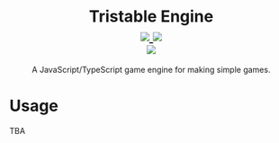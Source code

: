 <h1 align="center">
  Tristable Engine
  <br>
  <a href="https://www.npmjs.com/package/tristable-engine">
    <img src="https://img.shields.io/bundlephobia/min/tristable-engine?label=minified%20size&logo=npm&style=for-the-badge">
  </a>
  <a href="https://www.npmjs.com/package/tristable-engine">
    <img src="https://img.shields.io/npm/dt/tristable-engine?style=for-the-badge&logo=npm">
  </a>
  <br>
  <a href="https://tristable.github.io/tristable-engine">
    <img src="https://img.shields.io/badge/📖-Documentation-orange?style=for-the-badge">
  </a>
</h1>
<p align="center">
  A JavaScript/TypeScript game engine for making simple games.
</p>

# Usage
TBA

